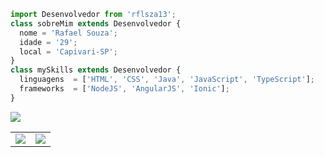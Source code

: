 ```ts
import Desenvolvedor from 'rflsza13';
class sobreMim extends Desenvolvedor {
  nome = 'Rafael Souza';
  idade = '29';
  local = 'Capivari-SP';
}
class mySkills extends Desenvolvedor {
  linguagens  = ['HTML', 'CSS', 'Java', 'JavaScript', 'TypeScript'];
  frameworks  = ['NodeJS', 'AngularJS', 'Ionic'];
}
```
<img src="https://github-profile-summary-cards.vercel.app/api/cards/profile-details?username=rflsza13&theme=github_dark"/>
<table>
  <tr>
    <td><img src="https://github-readme-stats.vercel.app/api/top-langs/?username=rflsza13&theme=github_dark&hide_langs_below=1" /></td>
    <td><img src="https://github-readme-stats-git-masterrstaa-rickstaa.vercel.app/api?username=rflsza13&&theme=github_dark"/></td>
  </tr>
</table>
